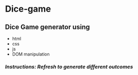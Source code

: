 <h1>Dice-game</h1>

<h2>Dice Game generator using</h2>
<ul>
  <li>html</li>
  <li>css</li>
  <li>js</li>
  <li>DOM manipulation</li>
</ul>

<h3><em>Instructions: Refresh to generate different outcomes</em></h3>
